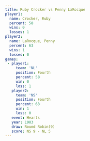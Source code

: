 ```yaml
---
title: Ruby Crocker vs Penny LaRocque
player1:               
  name: Crocker, Ruby  
  percent: 58          
  wins: 0              
  losses: 1            
player2:               
  name: LaRocque, Penny
  percent: 63          
  wins: 1              
  losses: 0            
games:
 - player1:          
     team: 'NL'      
     position: Fourth
     percent: 58     
     win: 0          
     loss: 1         
   player2:          
     team: 'NS'      
     position: Fourth
     percent: 63     
     win: 1          
     loss: 0         
   event: Hearts       
   year: 1983          
   draw: Round Robin(9)
   score: NS 9 - NL 5  
---
```

